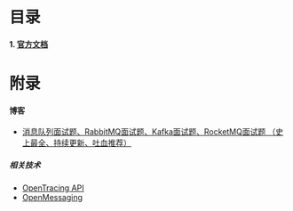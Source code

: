 # 目录
#### 1. [官方文档](http://rocketmq.apache.org/docs/quick-start/)


# 附录
#### 博客
- [消息队列面试题、RabbitMQ面试题、Kafka面试题、RocketMQ面试题 （史上最全、持续更新、吐血推荐）](https://www.cnblogs.com/crazymakercircle/p/14367425.html)





##### 相关技术
- [OpenTracing API](https://github.com/opentracing)
- [OpenMessaging](https://github.com/openmessaging)
